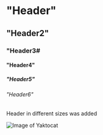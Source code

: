 # "Header"
## "Header2"
### "Header3#
#### "Header4"
##### "Header5"
###### "Header6"

Header in different sizes was added

![Image of Yaktocat](https://octodex.github.com/images/yaktocat.png)

